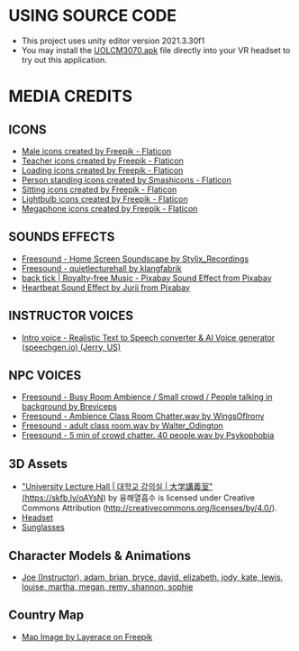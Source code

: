 # USING SOURCE CODE 
* This project uses unity editor version 2021.3.30f1 
* You may install the <a href="https://drive.google.com/file/d/1ELnWn4fZFgAvpO--YQwC3NkG_8Isma_H/view?usp=sharing">UOLCM3070.apk</a> file directly into your VR headset to try out this application. 

# MEDIA CREDITS

## ICONS 
* <a href="https://www.flaticon.com/free-icons/male" title="male icons">Male icons created by Freepik - Flaticon</a> 
* <a href="https://www.flaticon.com/free-icons/teacher" title="teacher icons">Teacher icons created by Freepik - Flaticon</a>
* <a href="https://www.flaticon.com/free-icons/loading" title="loading icons">Loading icons created by Freepik - Flaticon</a> 
* <a href="https://www.flaticon.com/free-icons/person-standing" title="person standing icons">Person standing icons created by Smashicons - Flaticon</a>
* <a href="https://www.flaticon.com/free-icons/sitting" title="sitting icons">Sitting icons created by Freepik - Flaticon</a> 
* <a href="https://www.flaticon.com/free-icons/lightbulb" title="lightbulb icons">Lightbulb icons created by Freepik - Flaticon</a> 
* <a href="https://www.flaticon.com/free-icons/megaphone" title="megaphone icons">Megaphone icons created by Freepik - Flaticon</a> 

## SOUNDS EFFECTS 
* <a href="https://freesound.org/people/Stylix_Recordings/sounds/721002/">Freesound - Home Screen Soundscape by Stylix_Recordings</a>
* <a href="https://freesound.org/people/klangfabrik/sounds/182312/">Freesound - quietlecturehall by klangfabrik </a>
* <a href="https://pixabay.com/sound-effects/back-tick-107822/">back tick | Royalty-free Music - Pixabay 
Sound Effect from Pixabay</a> 
* <a href="https://pixabay.com/users/soundreality-31074404/?utm_source=link-attribution&utm_medium=referral&utm_campaign=music&utm_content=137135">Heartbeat Sound Effect by Jurij from Pixabay</a>


## INSTRUCTOR VOICES 
* <a href="https://speechgen.io/">Intro voice - Realistic Text to Speech converter & AI Voice generator (speechgen.io) (Jerry, US) </a>

## NPC VOICES 
* <a href="https://freesound.org/people/Breviceps/sounds/457043/">Freesound - Busy Room Ambience / Small crowd / People talking in background by Breviceps </a>
* <a href="https://freesound.org/people/WingsOfIrony/sounds/326967/">Freesound - Ambience Class Room Chatter.wav by WingsOfIrony </a>
* <a href="https://freesound.org/people/Walter_Odington/sounds/26790/">Freesound - adult class room.wav by Walter_Odington</a>
* <a href="https://freesound.org/people/Psykophobia/sounds/608996/">Freesound - 5 min of crowd chatter. 40 people.wav by Psykophobia</a>

## 3D Assets  
* <a href="https://sketchfab.com/3d-models/university-lecture-hall-452cc01ebd1a47de9925bd43f44d7da4#download">"University Lecture Hall | 대학교 강의실 | 大学講義室" (https://skfb.ly/oAYsN) by 융해열흡수 is licensed under Creative Commons Attribution (http://creativecommons.org/licenses/by/4.0/).</a>
* <a href="https://sketchfab.com/3d-models/headset-68714ad096cc4d5b8a305a33374cf81b">Headset</a>
* <a href="https://sketchfab.com/3d-models/sunglasses-ef644e3ba9414b7997570a92857bee24">Sunglasses</a>

## Character Models & Animations 
* <a href="https://www.mixamo.com/#/">Joe (Instructor), adam, brian, bryce, david, elizabeth, jody, kate, lewis, louise, martha, megan, remy, shannon, sophie </a>

## Country Map 
* <a href="https://www.freepik.com/free-vector/blue-world-map-design_893721.htm#fromView=search&page=1&position=20&uuid=2c13c30d-d9da-4666-99f2-53861d1c6f5b">Map Image by Layerace on Freepik</a>